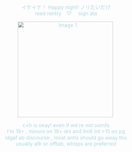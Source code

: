 <h3 align="center" style="color: #add8e6; line-height: 1.2;">
  <!-- You can add a title here if needed -->
</h3>

<div align="center" style="color: #add8e6; font-size: 1rem; line-height: 1.2;">
  <!-- First Paragraph -->
  <p>
    イケイケ！ Happy night! ノリたいだけ <br> 
   <a href="https://rentry.co/add" style="color: #add8e6; text-decoration: none;">read rentry</a>⠀
    ♡
⠀<a href="https://slyblue.atabook.org/" style="color: #add8e6; text-decoration: none;"> sign ata</a>
  </p>

  <!-- Image between the first and second paragraph -->
  <p align="center">
    <img src="https://i.postimg.cc/3R99mDWM/F7-X8dh3-W0-AE7-BS3-Photoroom.png" width="300" alt="Image 1" style="margin-right: 5px; vertical-align: middle;" />
  </p>

   <p>
  c+h is okay! even if we're not oomfs <br> 
  I'm 18+ , minors on 18+ dni and limit int >15 on pg <br> 
  idgaf ab discourse , most antis should go away tho <br> 
  usually afk or offtab, whisps are preferred  <br> 
  
  </p>


